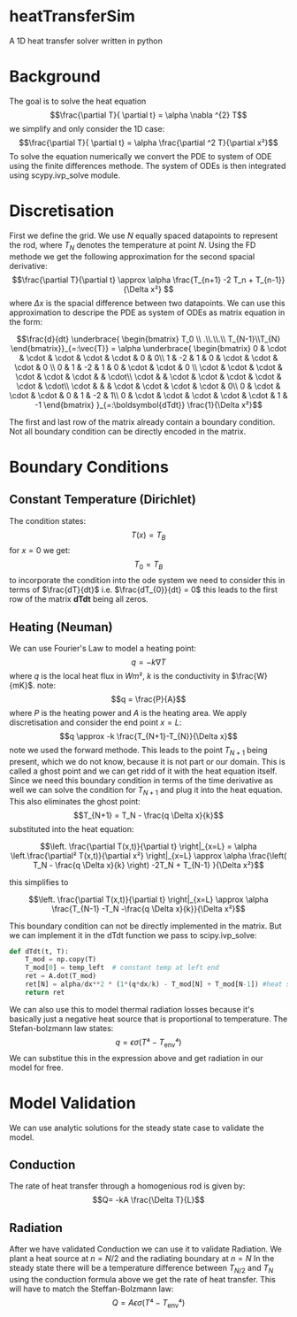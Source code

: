 # heatTransferSim
A 1D heat transfer solver written in python
# Background 
The goal is to solve the heat equation 
$$\frac{\partial T}{ \partial t} = \alpha  \nabla ^{2} T$$
we simplify and only consider the 1D case:
$$\frac{\partial T}{ \partial t} = \alpha  \frac{\partial ^2 T}{\partial x²}$$
To solve the equation numerically we convert the PDE to system of ODE using the finite differences methode. The system of ODEs is then integrated using scypy.ivp_solve module.
# Discretisation
First we define the grid. We use $N$ equally spaced datapoints to represent the rod, where $T_{N}$ denotes the temperature at point $N$.
Using the FD methode we get the following approximation for the second spacial derivative:
$$\frac{\partial T}{\partial t} \approx \alpha \frac{T_{n+1} -2 T_n + T_{n-1}}{\Delta x²} $$
where $\Delta x$ is the spacial difference between two datapoints.
We can use this approximation to descripe the PDE as system of ODEs as matrix equation in the form:
```math
\frac{d}{dt} \underbrace{ \begin{bmatrix} T_0 \\ .\\.\\.\\ T_{N-1}\\T_{N} \end{bmatrix}}_{=:\vec{T}} = \alpha
\underbrace{
\begin{bmatrix} 
   0 & \cdot & \cdot & \cdot & \cdot & \cdot & 0 & 0\\
   1 & -2 & 1 & 0 & \cdot & \cdot & \cdot  & 0 \\
   0 & 1 & -2 & 1 & 0 & \cdot & \cdot & 0 \\
   \cdot & \cdot  & \cdot & \cdot & \cdot & \cdot &   & \cdot\\
   \cdot &   & \cdot & \cdot & \cdot & \cdot &  \cdot & \cdot\\
   \cdot &   &   & \cdot & \cdot & \cdot & \cdot  & 0\\
   0 & \cdot  & \cdot & \cdot & 0 & 1 & -2 & 1\\
   0 & \cdot  & \cdot & \cdot & \cdot & \cdot & 1 & -1
   \end{bmatrix}
}_{=:\boldsymbol{dTdt}}
\frac{1}{\Delta x²}
```
The first and last row of the matrix already contain a boundary condition. Not all boundary condition can be directly encoded in the matrix.
# Boundary Conditions
## Constant Temperature (Dirichlet)
The condition states:
$$T(x) = T_B$$
for $x = 0$ we get:
$$T_{0} = T_B$$
to incorporate the condition into the ode system we need to consider this in terms of $\frac{dT}{dt}$ i.e. $\frac{dT_{0}}{dt} = 0$
this leads to the first row of the matrix $\boldsymbol{dTdt}$ being all zeros.
## Heating (Neuman)
We can use Fourier's Law to model a heating point:
$$q = -k \nabla T$$
where $q$ is the local heat flux in $Wm²$, $k$ is the conductivity in $\frac{W}{mK}$.
note: 
$$q = \frac{P}{A}$$
where $P$ is the heating power and $A$ is the heating area.
We apply discretisation and consider the end point $x=L$:
$$q \approx -k \frac{T_{N+1}-T_{N}}{\Delta x}$$
note we used the forward methode. This leads to the point $T_{N+1}$ being present, which we do not know, because it is not part or our domain.
This is called a ghost point and we can get ridd of it with the heat equation itself. 
Since we need this boundary condition in terms of the time derivative as well we can solve the condition for $T_{N+1}$ and plug it into the heat equation. This also eliminates the ghost point:
$$T_{N+1} = T_N - \frac{q \Delta x}{k}$$
substituted into the heat equation:
```math
\left. \frac{\partial T(x,t)}{\partial t} \right|_{x=L} = \alpha \left.\frac{\partial² T(x,t)}{\partial x²} \right|_{x=L} \approx \alpha \frac{\left( T_N - \frac{q \Delta x}{k} \right) -2T_N + T_{N-1} }{\Delta x²}
```
this simplifies to
```math
\left. \frac{\partial T(x,t)}{\partial t} \right|_{x=L} \approx \alpha \frac{T_{N-1} -T_N -\frac{q \Delta x}{k}}{\Delta x²}
```
This boundary condition can not be directly implemented in the matrix. But we can implement it in the dTdt function we pass to scipy.ivp_solve:
```python
def dTdt(t, T):
    T_mod = np.copy(T)
    T_mod[0] = temp_left  # constant temp at left end
    ret = A.dot(T_mod)
    ret[N] = alpha/dx**2 * (1*(q*dx/k) - T_mod[N] + T_mod[N-1]) #heat source at right end 
    return ret
```
We can also use this to model thermal radiation losses because it's basically just a negative heat source that is proportional to temperature.
The Stefan-bolzmann law states:
$$q = \epsilon \sigma \left( T⁴ - T_{\text{env}}⁴ \right)$$
We can substitue this in the expression above and get radiation in our model for free.
# Model Validation
We can use analytic solutions for the steady state case to validate the model.
## Conduction
The rate of heat transfer through a homogenious rod is given by:
$$Q= -kA \frac{\Delta T}{L}$$
## Radiation
After we have validated Conduction we can use it to validate Radiation.
We plant a heat source at $n=N/2$ and the radiating boundary at $n=N$
In the steady state there will be a temperature difference between $T_{N/2}$ and $T_{N}$
using the conduction formula above we get the rate of heat transfer. This will have to match 
the Steffan-Bolzmann law:
$$Q = A \epsilon \sigma \left( T⁴ - T_{\text{env}}⁴ \right)$$
